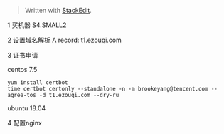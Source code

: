 


> Written with [StackEdit](https://stackedit.io/).


1 买机器
S4.SMALL2

2 设置域名解析
A record: t1.ezouqi.com

3 证书申请

centos 7.5
```
yum install certbot
time certbot certonly --standalone -n -m brookeyang@tencent.com --agree-tos -d t1.ezouqi.com --dry-ru
```

ubuntu 18.04


4 配置nginx
<!--stackedit_data:
eyJoaXN0b3J5IjpbLTE2Mzc5NzA0NzgsLTg0NzAwMDkxNiwyMT
AyMjExMjIxLC0yNjc2OTU1NjhdfQ==
-->